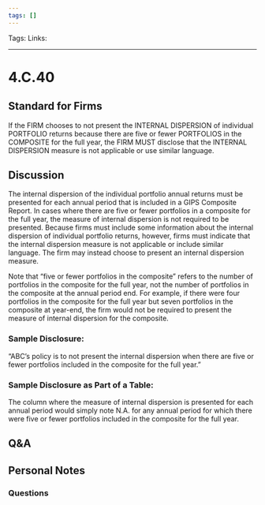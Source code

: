 ```yaml
---
tags: []
---
```

Tags:
Links: 
___
# 4.C.40
## Standard for Firms
If the FIRM chooses to not present the INTERNAL DISPERSION of individual PORTFOLIO returns because there are five or fewer PORTFOLIOS in the COMPOSITE for the full year, the FIRM MUST disclose that the INTERNAL DISPERSION measure is not applicable or use similar language.
## Discussion
The internal dispersion of the individual portfolio annual returns must be presented for each annual period that is included in a GIPS Composite Report. In cases where there are five or fewer portfolios in a composite for the full year, the measure of internal dispersion is not required to be presented. Because firms must include some information about the internal dispersion of individual portfolio returns, however, firms must indicate that the internal dispersion measure is not applicable or include similar language. The firm may instead choose to present an internal dispersion measure.

Note that “five or fewer portfolios in the composite” refers to the number of portfolios in the composite for the full year, not the number of portfolios in the composite at the annual period end. For example, if there were four portfolios in the composite for the full year but seven portfolios in the composite at year-end, the firm would not be required to present the measure of internal dispersion for the composite.
### Sample Disclosure:
“ABC’s policy is to not present the internal dispersion when there are five or fewer portfolios included in the composite for the full year.”
### Sample Disclosure as Part of a Table:
The column where the measure of internal dispersion is presented for each annual period would simply note N.A. for any annual period for which there were five or fewer portfolios included in the composite for the full year.
## Q&A

## Personal Notes

### Questions